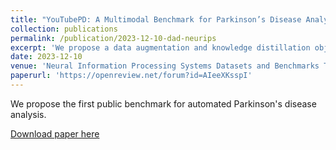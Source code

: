```yaml
---
title: "YouTubePD: A Multimodal Benchmark for Parkinson’s Disease Analysis"
collection: publications
permalink: /publication/2023-12-10-dad-neurips
excerpt: 'We propose a data augmentation and knowledge distillation objective that uses teacher gradients to generate diverse samples, improving out-of-distribution robustness.'
date: 2023-12-10
venue: 'Neural Information Processing Systems Datasets and Benchmarks Track'
paperurl: 'https://openreview.net/forum?id=AIeeXKsspI'
---
```

We propose the first public benchmark for automated Parkinson's disease analysis.

[Download paper here](http://andyz245.github.io/files/pd.pdf)
